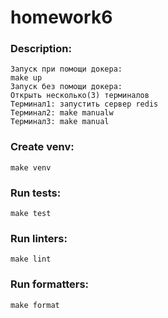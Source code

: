 # homework6

### Description:
    Запуск при помощи докера:
    make up
    Запуск без помощи докера:
    Открыть несколько(3) терминалов
    Терминал1: запустить сервер redis
    Терминал2: make manualw
    Терминал3: make manual
    

### Create venv:
    make venv

### Run tests:
    make test

### Run linters:
    make lint

### Run formatters:
    make format
